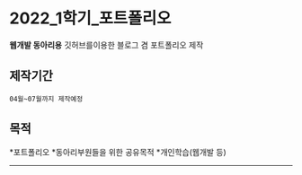 # 2022_1학기_포트폴리오
  **웹개발 동아리용** 깃허브를이용한 블로그 겸 포트폴리오 제작

## 제작기간
  `04월~07월까지 제작예정`
## 목적
  *포트폴리오
  *동아리부원들을 위한 공유목적
  *개인학습(웹개발 등)
***